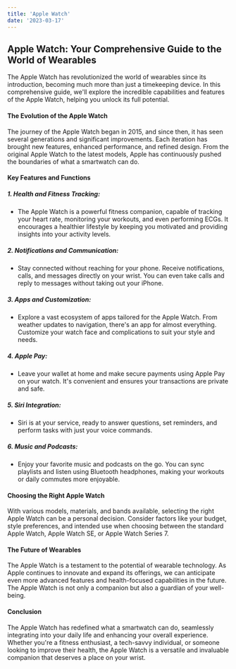 ```yaml
---
title: 'Apple Watch'
date: '2023-03-17'
---
```


## Apple Watch: Your Comprehensive Guide to the World of Wearables

The Apple Watch has revolutionized the world of wearables since its introduction, becoming much more than just a timekeeping device. In this comprehensive guide, we'll explore the incredible capabilities and features of the Apple Watch, helping you unlock its full potential.

#### The Evolution of the Apple Watch

The journey of the Apple Watch began in 2015, and since then, it has seen several generations and significant improvements. Each iteration has brought new features, enhanced performance, and refined design. From the original Apple Watch to the latest models, Apple has continuously pushed the boundaries of what a smartwatch can do.

#### Key Features and Functions

##### 1. **Health and Fitness Tracking:**

   - The Apple Watch is a powerful fitness companion, capable of tracking your heart rate, monitoring your workouts, and even performing ECGs. It encourages a healthier lifestyle by keeping you motivated and providing insights into your activity levels.

##### 2. **Notifications and Communication:**

   - Stay connected without reaching for your phone. Receive notifications, calls, and messages directly on your wrist. You can even take calls and reply to messages without taking out your iPhone.

##### 3. **Apps and Customization:**

   - Explore a vast ecosystem of apps tailored for the Apple Watch. From weather updates to navigation, there's an app for almost everything. Customize your watch face and complications to suit your style and needs.

##### 4. **Apple Pay:**

   - Leave your wallet at home and make secure payments using Apple Pay on your watch. It's convenient and ensures your transactions are private and safe.

##### 5. **Siri Integration:**

   - Siri is at your service, ready to answer questions, set reminders, and perform tasks with just your voice commands.

##### 6. **Music and Podcasts:**

   - Enjoy your favorite music and podcasts on the go. You can sync playlists and listen using Bluetooth headphones, making your workouts or daily commutes more enjoyable.

#### Choosing the Right Apple Watch

With various models, materials, and bands available, selecting the right Apple Watch can be a personal decision. Consider factors like your budget, style preferences, and intended use when choosing between the standard Apple Watch, Apple Watch SE, or Apple Watch Series 7.

#### The Future of Wearables

The Apple Watch is a testament to the potential of wearable technology. As Apple continues to innovate and expand its offerings, we can anticipate even more advanced features and health-focused capabilities in the future. The Apple Watch is not only a companion but also a guardian of your well-being.

#### Conclusion

The Apple Watch has redefined what a smartwatch can do, seamlessly integrating into your daily life and enhancing your overall experience. Whether you're a fitness enthusiast, a tech-savvy individual, or someone looking to improve their health, the Apple Watch is a versatile and invaluable companion that deserves a place on your wrist.